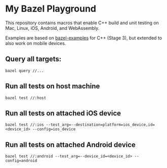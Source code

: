 # My Bazel Playground

This repository contains macros that enable C++ build and unit testing on Mac, Linux, iOS, Android, and WebAssembly.

Examples are based on [bazel-examples](https://github.com/bazelbuild/examples) for C++ (Stage 3), but extended to also work on mobile devices.

## Query all targets:

```
bazel query //...
```

## Run all tests on host machine

```
bazel test //:host 
```

## Run all tests on attached iOS device

```
bazel test //:ios --test_arg=--destination=platform=ios_device,id=<device_id> --config=ios_device
```

## Run all tests on attached Android device

```
bazel test //:android --test_arg=--device_id=<device_id> --config=android
```

